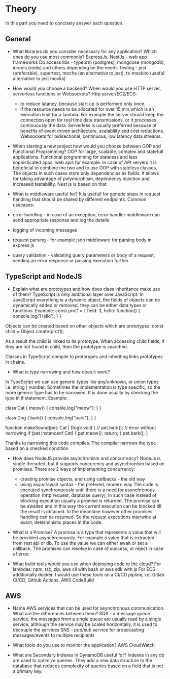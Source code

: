 # Theory

In this part you need to concisely answer each question.

## General

- What libraries do you consider necessary for any application? Which ones do you use most commonly?
ExpressJs, NestJs - web app frameworks
Db access libs - typeorm (postgres), mongoose (mongodb), ioredis (redis) and others depending on the needs
Testing - jest (preferable), supertest, mocha (an alternative to jest), ts-mockito (useful alternative to jest mocks)

- How would you choose a backend? When would you use HTTP server, serverless functions or Websockets?
Http server/EC2/ECS:
    - to reduce latancy, because start up is performed only once,
    - if the resource needs to be allocated for over 15 min which is an execution limit for a lambda. For example the server should keep the connection open for real time data transmissions, or it processes continuously the data.
Serverless is usually preferred because of benefits of event driven architecture, scalability and cost reductions.
Websockets for bidirectional, continuous, low latency data streams.

- When starting a new project how would you choose between OOP and Functional Programming?
OOP for large, scalable, complex and statefull applications.
Functional programming for stateless and less sophisticated apps, web apis for example.
In case of API servers it is beneficial to combine the two and to use OOP with stateless classes.
The objects in such cases store only dependencies as fields. 
It allows for taking advantage of polymorphism, dependency injection and increased testability.
Nest js is based on that.

- What is middleware useful for?
It is usefull for generic steps in request handling that should be shared by different endpoints.
Common usecases:
- error handling - in case of an exception, error handler middleware can send appropriate response and log the details
- logging of incoming messages
- request parsing - for example json middleware for parsing body in express js
- query validation - validating query parameters or body of a request, sending an error response or passing execution further 

## TypeScript and NodeJS

- Explain what are prototypes and how does class inheritance make use of them?
TypeScript is only additional layer over JavaScript. 
In JavaScript everything is a dynamic object, the fields of objects can be dynamically added
or removed, they can be either data types or functions.
Example:
const prot1 =  { field: 3, hello: function() { console.log('Hello'); } }

Objects can be created based on other objects which are prototypes:
const child = Object.create(prot1);

As a result the child is linked to its prototype.
When accessing child fields, if they are not found in child, then the prototype is searched.

Classes in TypeScript compile to protorypes and inheriting links prototypes in chains.

- What is type narrowing and how does it work?

In TypeScript we can use generic types like any/unknown, or union types i.e. string | number.
Sometimes the implementation is type specific, so the more generic type has to be narrowed.
It is done usually by checking the type in if statement. Example:

class Cat {
  meow() { console.log("meow"); }
}

class Dog {
  bark() { console.log("bark"); }
}

function makeSound(pet: Cat | Dog): void {
  // pet.bark(); // error without narrowing
  if (pet instanceof Cat) {
    pet.meow();
    return;
  }
  pet.bark();
}

Thanks to narrowing this code compiles. The compiler narrows the type based on a checked condition

- How does NodeJS provide asynchronism and concurrency?
NodeJs is single threaded, but it supports concurency and asynchronism based on promises.
There are 2 ways of implementing concurrency:
    - creating promise objects, and using callbacks - the old way
    - using async/await syntax - the prefered, modern way
The code is executed synchronuously until there is a need for asynchronous operation (http request, database query),
in such case instead of blocking execution usually a promise is returned. The promise can be awaited and in this way
the current execution can be blocked till the result is obtained.
In the meantime however other promises handling can be resumed.
So the request executions interwine at exact, deterministic places in the code.

- What is a Promise?
A promise is a type that represents a value that will be provided asynchronouosly.
For example a value that is extracted from rest api or db. To use the value we can either await or set a callback.
The promises can resolve in case of success, or reject in case of error.

- What build tools would you use when deploying code to the cloud?
For lambdas: npm, tsc, zip, aws cli with bash or aws sdk with js 
For ECS additionally docker. I would use these tools on a CI/CD pipline, i.e. Gitlab CI/CD, Github Actions, AWS CodeBuild

## AWS

- Name AWS services that can be used for asynchronous communication. What are the differences between them?
SQS - a message queue service, the messages from a single queue are usually read by a single service, 
      although the service may be scaled horizontally, it is used to decouple the services
SNS - pub/sub service for broadcasting messages/events to multiple recipients

- What tools do you use to monitor the application?
AWS CloudWatch

- What are Secondary Indexes in DynamoDB useful for?
Indexes in any db are used to optimize queries.
They add a new data structure to the database that reduces complexity of queries based on a field that is not a primary key.
